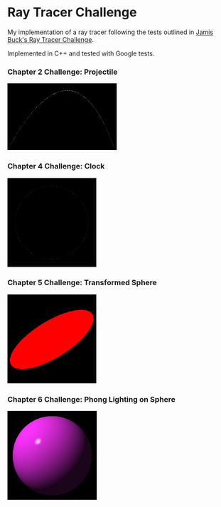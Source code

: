 # Ray Tracer Challenge
My implementation of a ray tracer following the tests outlined in [Jamis Buck's Ray Tracer Challenge](http://raytracerchallenge.com/).

Implemented in C++ and tested with Google tests. 

### Chapter 2 Challenge: Projectile

<img src="example_imgs/0_projectile.png" height="150"> 

### Chapter 4 Challenge: Clock

<img src="example_imgs/1_clock.png" height="200">

### Chapter 5 Challenge: Transformed Sphere

<img src="example_imgs/2_sheared_sphere.png" height="200"></br>

### Chapter 6 Challenge: Phong Lighting on Sphere 

<img src="example_imgs/3_phong_lit_sphere.png" height="200"></br>

